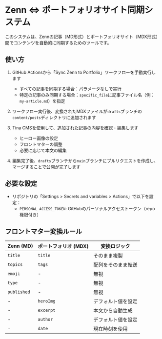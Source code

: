 # Zenn ⇔ ポートフォリオサイト同期システム

このシステムは、Zennの記事（MD形式）とポートフォリオサイト（MDX形式）間でコンテンツを自動的に同期するためのツールです。

## 使い方

1. GitHub Actionsから「Sync Zenn to Portfolio」ワークフローを手動実行します
   - すべての記事を同期する場合：パラメータなしで実行
   - 特定の記事のみ同期する場合：`specific_file`に記事ファイル名（例：`my-article.md`）を指定

2. ワークフロー実行後、変換されたMDXファイルが`drafts`ブランチの`content/posts`ディレクトリに追加されます

3. Tina CMSを使用して、追加された記事の内容を確認・編集します
   - ヒーロー画像の設定
   - フロントマターの調整
   - 必要に応じて本文の編集

4. 編集完了後、`drafts`ブランチから`main`ブランチにプルリクエストを作成し、マージすることで公開が完了します

## 必要な設定

- リポジトリの「Settings > Secrets and variables > Actions」で以下を設定：
  - `PERSONAL_ACCESS_TOKEN`: GitHubのパーソナルアクセストークン（repo権限付き）

## フロントマター変換ルール

| Zenn (MD) | ポートフォリオ (MDX) | 変換ロジック |
|-----------|---------------------|------------|
| `title`   | `title`             | そのまま複製 |
| `topics`  | `tags`              | 配列をそのまま転送 |
| `emoji`   | -                   | 無視 |
| `type`    | -                   | 無視 |
| `published` | -                 | 無視 |
| -         | `heroImg`           | デフォルト値を設定 |
| -         | `excerpt`           | 本文から自動生成 |
| -         | `author`            | デフォルト値を設定 |
| -         | `date`              | 現在時刻を使用 |
